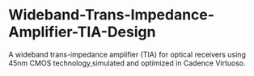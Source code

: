 # Wideband-Trans-Impedance-Amplifier-TIA-Design
 A wideband trans-impedance amplifier (TIA) for optical receivers using 45nm CMOS technology,simulated and optimized in Cadence Virtuoso.
